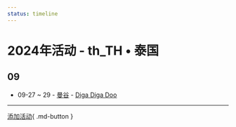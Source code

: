 ```yaml
---
status: timeline
---
```


# 2024年活动 - th_TH • 泰国

## 09

- 09-27 ~ 29 - [曼谷](Bangkok.md) - [Diga Diga Doo](diga-diga-doo.md)


---

[添加活动](https://github.com/swingdance/events/issues/new?assignees=&labels=add+event&projects=&template=02-add_entity.yml&title=Add%20Event%3A%20th_TH%20%E2%80%A2%20%3CName%3E&region=th_TH&province=&city=&org_id=){ .md-button }

